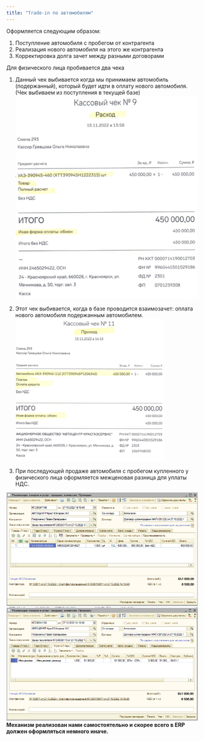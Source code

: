 ```yaml
---
title: "Trade-in по автомобилям"
---
```


Оформляется следующим образом:
1. Поступление автомобиля с пробегом от контрагента
2. Реализация нового автомобиля на этого же контрагента
3. Корректировка долга зачет между разными договорами

Для физического лица пробивается два чека
1. Данный чек выбивается когда мы принимаем автомобиль (подержанный), который будет идти в оплату нового автомобиля. (Чек выбиваем из поступления в текущей базе)
![](KBO/_attach/Pasted%20image%2020221123113134.png)
2. Этот чек выбивается, когда в базе проводится взаимозачет: оплата нового автомобиля подержанным автомобилем.
![](KBO/_attach/Pasted%20image%2020221123113324.png)

3. При последующей продаже автомобиля с пробегом купленного у физического лица оформляется межценовая разница для уплаты НДС.

![](KBO/_attach/Pasted%20image%2020221123124202.png)
![](KBO/_attach/Pasted%20image%2020221123124410.png)
**Механизм реализован нами самостоятельно и скорее всего в ERP должен оформляться немного иначе.**